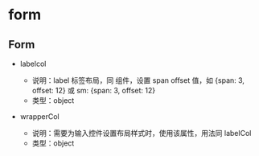 # form 


## Form

- labelcol
  - 说明：label 标签布局，同 <Col> 组件，设置 span offset 值，如 {span: 3, offset: 12} 或 sm: {span: 3, offset: 12}	
  - 类型：object

- wrapperCol
  - 说明：需要为输入控件设置布局样式时，使用该属性，用法同 labelCol
  - 类型：object